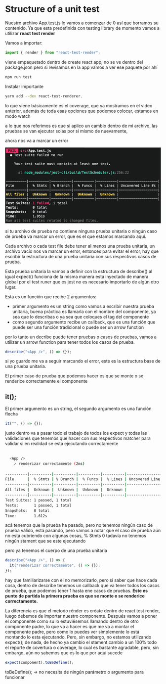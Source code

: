 # Structure of a unit test

Nuestro archivo App.test.js lo vamos a comenzar de 0 así que borramos
su contenido. Ya que esta predefinida con testing library de momento
vamos a utilizar **react test render**

Vamos a importar:

```js
import { render } from "react-test-render";
```

viene empaquetado dentro de create react app, no se ve dentro del package.json
pero si revisamos en la app vamos a ver ese paquete por ahí

```bash
npm run test
```

Instalar importante

```bash
yarn add --dev react-test-renderer.
```

lo que viene básicamente es el coverage, que ya mostramos en el video anterior, además
de toda esas opciones que podemos colocar, estamos en modo watch

a lo que nos referimos es que si aplico un cambio dentro de mi archivo, las pruebas
se van ejecutar solas por si mismo de nuevamente,

ahora nos va a marcar un error

![first-error](./images/first-error.png)

si tu archivo de prueba no contiene ninguna prueba unitaria o ningún caso
de prueba va marcar un error, que es el que estamos marcando aquí.

Cada archivo o cada test file debe tener al menos una prueba unitaria, un archivo
vacío nos va marcar un error, entonces para evitar el error, hay que escribir la estructura de una
prueba unitaria con sus respectivos casos de prueba.

Esta prueba unitaria la vamos a definir con la estructura de describe() al
igual expect() funciona de la misma manera está inyectado de manera global por el test
runer que es jest no es necesario importarlo de algún otro lugar.

Esta es un función que recibe 2 argumentos:

- primer argumento es un string como vamos a escribir nuestra prueba unitaria, buena
  práctica es llamarla con el nombre del componente, ya sea que lo describas o ya sea
  que coloques el tag del componente
- como segundo argumento recibe un callback, que es una función que puede ser una función
  tradicional o puede ser un arrow function

por lo tanto un decribe puede tener pruebas o casos de pruebas, vamos a utilizar
un arrow function para tener todos los casos de prueba.

```js
describe("<App />", () => {});
```

si yo guardo me va a seguir marcando el error, este es la estructura base de una prueba
unitaria.

El primer caso de prueba que podemos hacer es que se monte o se renderice
correctamente el componente

## it();

El primer argumento es un string, el segundo argumento es una función
flecha

```js
it("", () => {});
```

justo dentro va a pasar todo el trabajo de todos los expect y todas las validaciones
que tenemos que hacer con sus respectivos matcher para validar si en realidad
se esta ejecutando correctamente

```bash

  <App />
    ✓ renderizar correctamente (2ms)

----------|----------|----------|----------|----------|-------------------|
File      |  % Stmts | % Branch |  % Funcs |  % Lines | Uncovered Line #s |
----------|----------|----------|----------|----------|-------------------|
All files |  Unknown |  Unknown |  Unknown |  Unknown |                   |
----------|----------|----------|----------|----------|-------------------|
Test Suites: 1 passed, 1 total
Tests:       1 passed, 1 total
Snapshots:   0 total
Time:        1.612s
```

acá tenemos que la prueba ha pasado, pero no tenemos ningún caso de prueba válido,
está pasando, pero vamos a notar que el caso de prueba aún no está cubriendo con algunas cosas,
% Stmts 0 tadavía no tenemos ningún stament que se este ejecutando

pero ya tenemos el cuerpo de una prueba unitaria

```js
describe("<App />", () => {
  it("renderizar correctamente", () => {});
});
```

hay que familiarizarse con el no memorizarlo, pero si saber que hace cada cosa, dentro
de describe tenemos un callback que va tener todos los casos de prueba, que podemos tener 1
hasta ene casos de pruebas. **Este es punto de partida la primera prueba es que se monte
o se renderice correctamente.**

La diferencia es que el metodo rénder es créate dentro de react test render,
luego debemos de importar nuestro componente. Después vamos a poner el componente como su lo estuviésemos llamando
dentro de otro componente padre, lo que va a hacer es que me va a montar el componente padre,
pero como lo puedes ver simplemente lo está montando lo esta ejecutando. Pero, sin embargo,
no estamos utilizando expect(); de nada, de hecho ya cambio el stament cambio a un 100%
todo el reporte de covertura o coverage, lo cual es bastante agradable, pero, sin embargo,
aún no sabemos que es lo que por aquí sucede

```js
expect(component).toBeDefine();
```

toBeDefine(); -> no necesita de ningún parámetro o argumento para funcionar
